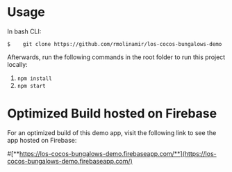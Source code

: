 # Usage

In bash CLI:

`$    git clone https://github.com/rmolinamir/los-cocos-bungalows-demo`

Afterwards, run the following commands in the root folder to run this project locally:

1. `npm install`
2. `npm start`

# Optimized Build hosted on Firebase

For an optimized build of this demo app, visit the following link to see the app hosted on Firebase:

#[**https://los-cocos-bungalows-demo.firebaseapp.com/**](https://los-cocos-bungalows-demo.firebaseapp.com/)
